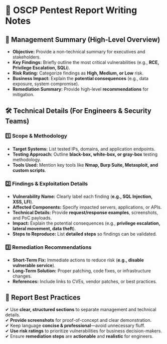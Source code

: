 # 📑 OSCP Pentest Report Writing Notes  

## 🏢 **Management Summary (High-Level Overview)**  
- **Objective:** Provide a non-technical summary for executives and stakeholders.  
- **Key Findings:** Briefly outline the most critical vulnerabilities (e.g., **RCE, Privilege Escalation, SQLi**).  
- **Risk Rating:** Categorize findings as **High, Medium, or Low** risk.  
- **Business Impact:** Explain the **potential consequences** (e.g., data exposure, system compromise).  
- **Remediation Summary:** Provide high-level **recommendations** for mitigation.  

## 🛠 **Technical Details (For Engineers & Security Teams)**  
### **1️⃣ Scope & Methodology**  
- **Target Systems:** List tested IPs, domains, and application endpoints.  
- **Testing Approach:** Outline **black-box, white-box, or gray-box** testing methodology.  
- **Tools Used:** Mention key tools like **Nmap, Burp Suite, Metasploit, and custom scripts**.  

### **2️⃣ Findings & Exploitation Details**  
- **Vulnerability Name:** Clearly label each finding (**e.g., SQL Injection, XSS, LFI**).  
- **Affected Components:** Specify impacted servers, applications, or APIs.  
- **Technical Details:** Provide **request/response examples**, screenshots, and PoC payloads.  
- **Impact:** Explain the potential consequences (e.g., **privilege escalation, lateral movement, data theft**).  
- **Steps to Reproduce:** List **detailed steps** so findings can be validated.  

### **3️⃣ Remediation Recommendations**  
- **Short-Term Fix:** Immediate actions to reduce risk (**e.g., disable vulnerable service**).  
- **Long-Term Solution:** Proper patching, code fixes, or infrastructure changes.  
- **References:** Include links to CVEs, vendor patches, or best practices.  

## 📝 **Report Best Practices**  
✔ Use **clear, structured sections** to separate management and technical details.  
✔ **Provide screenshots** for proof-of-concept and clear demonstration.  
✔ Keep language **concise & professional**—avoid unnecessary fluff.  
✔ **Use risk ratings** to prioritize vulnerabilities for business decision-makers.  
✔ Ensure **remediation steps** are **actionable** and **realistic** for engineers.  